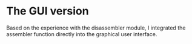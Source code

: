 # The GUI version
Based on the experience with the disassembler module, I integrated the assembler function directly into the graphical user interface.
